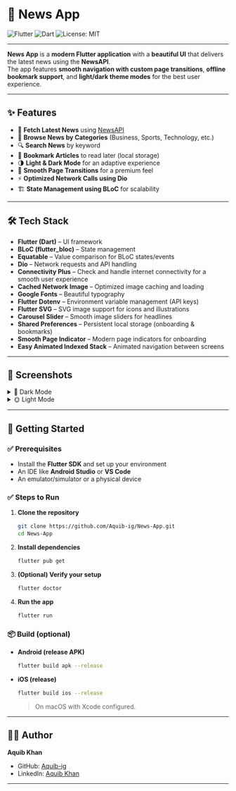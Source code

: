 # 📰 News App  
![Flutter](https://img.shields.io/badge/Flutter-02569B?logo=flutter&logoColor=white)
![Dart](https://img.shields.io/badge/Dart-0175C2?logo=dart&logoColor=white)
![License: MIT](https://img.shields.io/badge/License-MIT-yellow.svg)

---

**News App** is a **modern Flutter application** with a **beautiful UI** that delivers the latest news using the **NewsAPI**.  
The app features **smooth navigation with custom page transitions**, **offline bookmark support**, and **light/dark theme modes** for the best user experience.

---

## ✨ Features
- 📰 **Fetch Latest News** using [NewsAPI](https://newsapi.org/)  
- 📂 **Browse News by Categories** (Business, Sports, Technology, etc.)  
- 🔍 **Search News** by keyword  
- 💾 **Bookmark Articles** to read later (local storage)  
- 🌗 **Light & Dark Mode** for an adaptive experience  
- 🔀 **Smooth Page Transitions** for a premium feel  
- ⚡ **Optimized Network Calls using Dio**  
- 🏗 **State Management using BLoC** for scalability  

---


## 🛠 Tech Stack
- **Flutter (Dart)** – UI framework  
- **BLoC (flutter_bloc)** – State management  
- **Equatable** – Value comparison for BLoC states/events  
- **Dio** – Network requests and API handling
- **Connectivity Plus** – Check and handle internet connectivity for a smooth user experience
- **Cached Network Image** – Optimized image caching and loading  
- **Google Fonts** – Beautiful typography  
- **Flutter Dotenv** – Environment variable management (API keys)  
- **Flutter SVG** – SVG image support for icons and illustrations  
- **Carousel Slider** – Smooth image sliders for headlines  
- **Shared Preferences** – Persistent local storage (onboarding & bookmarks)  
- **Smooth Page Indicator** – Modern page indicators for onboarding  
- **Easy Animated Indexed Stack** – Animated navigation between screens  

---

## 📱 Screenshots

<details>
<summary>🌙 Dark Mode</summary>

### 📰 Onboarding Screens
<p>
  <img src="screenshots/IMG-20250830-WA0003.jpg" width="220"/>
  <img src="screenshots/IMG-20250830-WA0002.jpg" width="220"/>
  <img src="screenshots/IMG-20250830-WA0001.jpg" width="220"/>
  <img src="screenshots/IMG-20250830-WA0006.jpg" width="220"/>
</p>

### 📰 App Screens
<p>
  <img src="screenshots/IMG-20250830-WA0005.jpg" width="220"/>
  <img src="screenshots/IMG-20250830-WA0009.jpg" width="220"/>
  <img src="screenshots/IMG-20250830-WA0015.jpg" width="220"/>
  <img src="screenshots/IMG-20250830-WA0008.jpg" width="220"/>
  <img src="screenshots/IMG-20250830-WA0007.jpg" width="220"/>
  <img src="screenshots/IMG-20250830-WA0004.jpg" width="220"/>
</p>

</details>

<details>
<summary>🌞 Light Mode</summary>

### 📰 App Screens
<p>
  <img src="screenshots/IMG-20250830-WA0012.jpg" width="220"/>
  <img src="screenshots/IMG-20250830-WA0011.jpg" width="220"/>
  <img src="screenshots/IMG-20250830-WA0017.jpg" width="220"/>
  <img src="screenshots/IMG-20250830-WA0016.jpg" width="220"/>
  <img src="screenshots/IMG-20250830-WA0010.jpg" width="220"/>
  <img src="screenshots/IMG-20250830-WA0013.jpg" width="220"/>
  <img src="screenshots/IMG-20250830-WA0014.jpg" width="220"/>

</p>

</details>

---

## 🚀 Getting Started

### ✅ Prerequisites
- Install the **Flutter SDK** and set up your environment  
- An IDE like **Android Studio** or **VS Code**  
- An emulator/simulator or a physical device  

### ✅ Steps to Run
1. **Clone the repository**
   ```bash
   git clone https://github.com/Aquib-ig/News-App.git
   cd News-App
2. **Install dependencies**
   ```bash
   flutter pub get
   ```
3. **(Optional) Verify your setup**
   ```bash
   flutter doctor
   ```
4. **Run the app**
   ```bash
   flutter run
   ```

### 📦 Build (optional)
- **Android (release APK)**
  ```bash
  flutter build apk --release
  ```
- **iOS (release)**
  ```bash
  flutter build ios --release
  ```
  > On macOS with Xcode configured.

---

## 👨‍💻 Author

**Aquib Khan**  
- GitHub: [Aquib-ig](https://github.com/Aquib-ig)  
- LinkedIn: [Aquib Khan](https://www.linkedin.com/in/aquib-khan-454049253)

---
